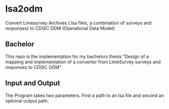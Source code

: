 # lsa2odm
Convert Limesurvey Archives (.lsa files, a combination of surveys and responses) to CDISC ODM (Operational Data Model)

## Bachelor
This repo is the implementation for my bachelors thesis "Design of a mapping and implementation of a converter from LimeSurvey surveys and responses to CDISC ODM"

## Input and Output 
The Program takes two parameters. First a path to an lsa file and second an optional output path.

